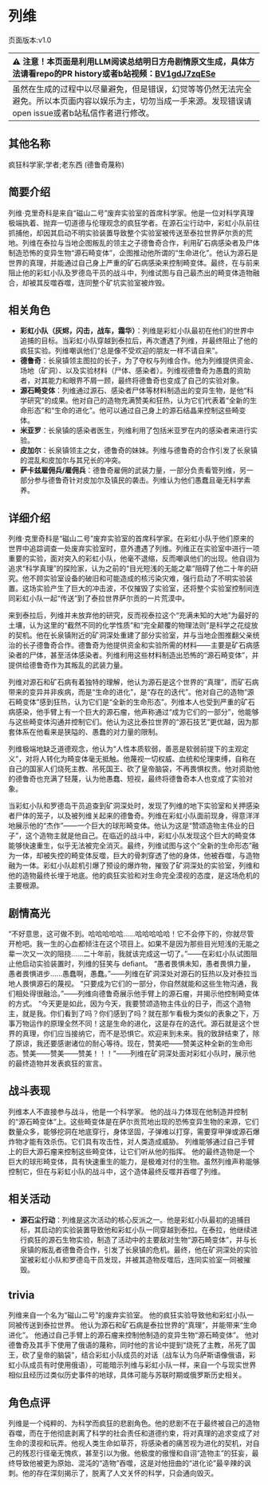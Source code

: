 # 列维
页面版本:v1.0
 

| :warning: 注意！本页面是利用LLM阅读总结明日方舟剧情原文生成，具体方法请看repo的PR history或者b站视频：[BV1gdJ7zqESe](https://www.bilibili.com/video/BV1gdJ7zqESe/)         |
|:----------------------------|
| 虽然在生成的过程中以尽量避免，但是错误，幻觉等等仍然无法完全避免。所以本页面内容以娱乐为主，切勿当成一手来源。发现错误请open issue或者b站私信作者进行修改。|



## 其他名称
疯狂科学家;学者;老东西 (德鲁奇蔑称)
## 简要介绍
列维·克里奇科是来自“磁山二号”废弃实验室的首席科学家。他是一位对科学真理极端执着、抛弃一切道德与伦理观念的疯狂学者。在源石尘行动中，彩虹小队前往抓捕他，却因其启动不明实验装置导致整个实验室被传送至泰拉世界萨尔贡的荒地。列维在泰拉与当地企图叛乱的领主之子德鲁奇合作，利用矿石病感染者及尸体制造恐怖的变异生物“源石畸变体”，企图推动他所谓的“生命进化”。他认为源石是世界的真理，并能通过自己身上严重的矿石病感染来控制畸变体。最终，在与前来阻止他的彩虹小队及罗德岛干员的战斗中，列维试图与自己最杰出的畸变体造物融合，却被其反噬吞噬，连同整个矿坑实验室被炸毁。
## 相关角色
-   **彩虹小队（灰烬，闪击，战车，霜华）**：列维是彩虹小队最初在他们的世界中追捕的目标。当彩虹小队穿越到泰拉后，再次遭遇了列维，并最终阻止了他的疯狂实验。列维嘲讽他们“总是像不受欢迎的朋友一样不请自来”。
-   **德鲁奇**：长泉镇领主图拉的长子，为了夺权与列维合作。他为列维提供资金、场地（矿洞）、以及实验材料（尸体、感染者）。列维视德鲁奇为愚蠢的资助者，对其能力和眼界不屑一顾，最终将德鲁奇也变成了自己的实验对象。
-   **源石畸变体**：列维通过源石、感染者尸体等材料制造出的变异生物，是他“科学研究”的成果。他对自己的造物充满赞美和狂热，认为它们代表着“全新的生命形态”和“生命的进化”。他可以通过自己身上的源石结晶来控制这些畸变体。
-   **米亚罗**：长泉镇的感染者医生，列维利用了包括米亚罗在内的感染者来进行实验。
-   **皮加尔**：长泉镇领主之女，德鲁奇的妹妹。列维与德鲁奇的合作引发了长泉镇的混乱和皮加尔与其兄长的冲突。
-   **萨卡兹雇佣兵/雇佣兵**：德鲁奇雇佣的武装力量，一部分负责看管列维，另一部分参与德鲁奇针对皮加尔及镇民的袭击。列维认为他们愚蠢且毫无科学素养。
## 详细介绍
列维·克里奇科是“磁山二号”废弃实验室的首席科学家。在彩虹小队于他们原来的世界中追踪调查一处废弃实验室时，意外遭遇了列维。列维正在实验室中进行一项重要的实验，面对突入的彩虹小队，他毫不退缩，反而嘲讽他们的出现。他自诩为追求“科学真理”的探险家，认为之前的“目光短浅的无能之辈”阻碍了他二十年的研究。他不顾实验室设备的破旧和可能造成的核污染灾难，强行启动了不明实验装置。这场实验产生了巨大的冲击波，不仅摧毁了实验室，还将整个实验室控制间连同彩虹小队一起“传送”到了泰拉世界萨尔贡的一片荒漠中。

来到泰拉后，列维并未放弃他的研究，反而视泰拉这个“充满未知的大地”为最好的土壤，认为这里的“截然不同的化学性质”和“完全颠覆的物理法则”是科学之花绽放的契机。他在长泉镇附近的矿洞深处重建了部分实验室，并与当地企图推翻父亲统治的长子德鲁奇合作。德鲁奇为他提供资金和实验所需的材料——主要是矿石病感染者的尸体，甚至活体感染者。列维利用这些材料制造出恐怖的“源石畸变体”，并提供给德鲁奇作为其叛乱的武装力量。

列维对源石和矿石病有着独特的理解，他认为源石是这个世界的“真理”，而矿石病带来的变异并非疾病，而是“生命的进化”，是“存在的迭代”。他对自己的造物“源石畸变体”感到狂热，认为它们是“全新的生命形态”。列维本人也受到严重的矿石病感染，他手臂上有一个巨大的源石瘤，他声称通过“成为它们的一部分”，他能够与这些畸变体沟通并控制它们。他认为这比泰拉世界的“源石技艺”更优越，因为那套体系在他看来是狭隘的、愚蠢的对力量的限制。

列维极端地缺乏道德观念，他认为“人性本质软弱，善恶是软弱前提下的主观定义”，对将人转化为畸变体毫无抵触。他蔑视一切权威、血统和伦理束缚，自称在自己的国家人们烧死主教、吊死国王、砍了皇帝脑袋，不再畏惧权贵。他对资助他的德鲁奇也充满了轻蔑，认为他愚蠢、短视，最终将德鲁奇本人也变成了实验对象。

当彩虹小队和罗德岛干员追查到矿洞深处时，发现了列维的地下实验室和关押感染者尸体的笼子，以及被列维关起来的德鲁奇。列维在彩虹小队面前现身，得意洋洋地展示他的“杰作”——一个巨大的球形畸变体。他认为这是“赞颂造物主伟业的日子”，这个造物主就是他自己。在临近的战斗中，彩虹小队发现这个巨大的畸变体能够快速重生，似乎无法被完全消灭。最终，列维试图与这个“全新的生命形态”融为一体，却被失控的畸变体反噬，巨大的骨刺穿透了他的身体，他被吞噬，与造物融为一体。彩虹小队趁机引爆了预设的爆炸物，摧毁了矿洞深处的实验室，列维和他的造物最终长埋于地底。他的疯狂实验和对生命完全漠视的态度，是这场危机的主要根源。
## 剧情高光
“不好意思，这可做不到。哈哈哈哈哈......哈哈哈哈哈！它不会停下的，你就尽管开枪吧。我一生的心血都倾注在这个项目上。如果不是因为那些目光短浅的无能之辈一次又一次的阻挠......二十年前，我就该完成这一切了。”——在彩虹小队试图阻止他启动实验装置时，列维的狂笑与 defiant。
“愚者畏惧未知，愚者畏惧力量，愚者畏惧进步......愚蠢啊，愚蠢。”——列维在矿洞深处对源石的狂热以及对泰拉当地人畏惧源石的蔑视。
“只要成为它们的一部分，你自然就能和这些生物沟通，我们相处得很融洽。”——列维向德鲁奇展示他手臂上的源石瘤，并揭示他控制畸变体的方式。
“今天更是如此，因为今天，我要赞颂造物主伟业的日子，而这个造物主，就是我。你们看到了吗？你们感到了吗？就在那乍看极为类似的表象之下，万事万物运作的原理全然不同！这是生命的进化，这是存在的迭代。源石就是这个世界的真理，你们应当接纳它，而不是恐惧它。欢迎来到未来。我的致辞结束了，除了原谅，我还要感谢诸位的耐心等待。现在，赞美吧——赞美这种全新的生命形态。赞美——赞美——赞美！！！”——列维在矿洞深处面对彩虹小队时，展示他的最终造物并发表疯狂的宣言。
## 战斗表现
列维本人不直接参与战斗，他是一个科学家。
他的战斗力体现在他制造并控制的“源石畸变体”上。这些畸变体是在萨尔贡荒地出现的恐怖变异生物的来源，它们数量众多，能够挖洞在地底穿行，身体坚固，子弹难以打穿，需要穿甲弹或源石爆炸物才能有效杀伤。它们具有攻击性，对人类造成威胁。
列维能够通过自己手臂上的巨大源石瘤来控制这些畸变体，让它们听从他的指挥。
他的最终造物是一个巨大的球形畸变体，具有快速重生的能力，是极难对付的生物。虽然列维声称能够控制它，但在与彩虹小队的战斗中，这个造体最终反噬并吞噬了列维。
## 相关活动
-   **源石尘行动**：列维是这次活动的核心反派之一。他是彩虹小队最初的追捕目标，其启动的实验装置导致他和彩虹小队一同穿越到泰拉。在泰拉，他继续进行疯狂的源石生物实验，制造了活动中的主要敌对生物“源石畸变体”，并与长泉镇的叛乱者德鲁奇合作，引发了长泉镇的危机。最终，他在矿洞深处的实验室被彩虹小队和罗德岛干员发现，并被其造物反噬后，连同实验室一同被摧毁。
## trivia
列维来自一个名为“磁山二号”的废弃实验室。
他的疯狂实验导致他和彩虹小队一同被传送到泰拉世界。
他认为源石和矿石病是泰拉世界的“真理”，并能带来“生命进化”。
他通过自己手臂上的源石瘤来控制他制造的变异生物“源石畸变体”。
他对德鲁奇及其手下使用了俄语的蔑称，同时他的言论中提到“烧死了主教，吊死了国王，砍了皇帝的脑袋”，结合彩虹小队成员的对话（战车认为乌萨斯语像俄语，彩虹小队成员有时使用俄语），可能暗示列维与彩虹小队一样，来自一个与现实世界相似且经历过类似历史事件的地球，具体可能与苏联时期或俄罗斯历史相关。
## 角色点评
列维是一个纯粹的、为科学而疯狂的悲剧角色。他的悲剧不在于最终被自己的造物吞噬，而在于他彻底剥离了科学的社会责任和道德约束，将对真理的追求变成了对生命的漠视和玩弄。他视人类生命如草芥，将感染者的痛苦视为进化的契机，对自己的残忍行径毫无愧疚，甚至引以为傲。他极度的傲慢和自诩“造物主”的狂妄，最终导致他被更为原始、混沌的“造物”吞噬，这是对他扭曲的“进化论”最辛辣的讽刺。他的存在深刻揭示了，脱离了人文关怀的科学，只会通向毁灭。
